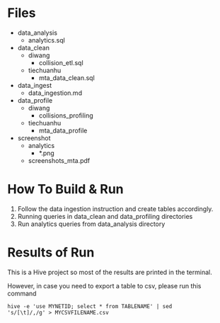 # Files
- data_analysis
  - analytics.sql
- data_clean
  - diwang
    - collision_etl.sql
  - tiechuanhu
    - mta_data_clean.sql
- data_ingest
  - data_ingestion.md
- data_profile
  - diwang
    - collisions_profiling
  - tiechuanhu
    - mta_data_profile
- screenshot
  - analytics
    - *.png
  - screenshots_mta.pdf

# How To Build & Run
1. Follow the data ingestion instruction and create tables accordingly.
2. Running queries in data_clean and data_profiling directories
3. Run analytics queries from data_analysis directory

# Results of Run
This is a Hive project so most of the results are printed in the terminal.

However, in case you need to export a table to csv, please run this command

<code>hive -e 'use MYNETID; select * from TABLENAME' | sed 's/[\t]/,/g'  > MYCSVFILENAME.csv</code>